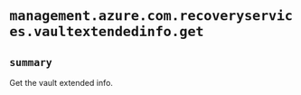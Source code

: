 # `management.azure.com.recoveryservices.vaultextendedinfo.get`

## `summary`
Get the vault extended info.


